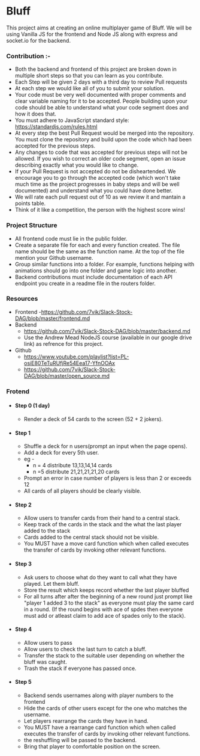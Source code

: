 # Bluff
This project aims at creating an online multiplayer game of Bluff. We will be using Vanilla JS for the frontend and Node JS along with express and socket.io for the backend.

### Contribution :-
- Both the backend and frontend of this project are broken down in multiple short steps so that you can learn as you contribute.
- Each Step will be given 2 days with a third day to review Pull requests
- At each step we would like all of you to submit your solution.
- Your code must be very well documented with proper comments and clear variable naming for it to be accepted. People building upon your code should be able to understand what your code segment does and how it does that.
- You must adhere to JavaScript standard style: https://standardjs.com/rules.html
- At every step the best Pull Request would be merged into the repository. You must clone the repository and build upon the code which had been accepted for the previous steps.
- Any changes to code that was accepted for previous steps will not be allowed. If you wish to correct an older code segment, open an issue describing exactly what you would like to change.
- If your Pull Request is not accepted do not be disheartended. We encourage you to go through the accepted code (which won't take much time as the project progresses in baby steps and will be well documented) and understand what you could have done better.
- We will rate each pull request out of 10 as we review it and mantain a points table.
- Think of it like a competition, the person with the highest score wins!

### Project Structure
- All frontend code must lie in the public folder.
- Create a separate file for each and every function created. The file name should be the same as the function name. At the top of the file mention your Github username.
- Group similar functions into a folder. For example, functions helping with animations should go into one folder and game logic into another.
- Backend contributions must include documentation of each API endpoint you create in a readme file in the routers folder.

### Resources
- Frontend 
  -https://github.com/7vik/Slack-Stock-DAG/blob/master/frontend.md
- Backend 
  - https://github.com/7vik/Slack-Stock-DAG/blob/master/backend.md
  - Use the Andrew Mead NodeJS course (available in our google drive link) as refrence for this project.
- Github 
  - https://www.youtube.com/playlist?list=PL-osiE80TeTuRUfjRe54Eea17-YfnOOAx
  - https://github.com/7vik/Slack-Stock-DAG/blob/master/open_source.md
  
### Frotend
- #### Step 0 (1 day)
  - Render a deck of 54 cards to the screen (52 + 2 jokers).
  
- #### Step 1 
  - Shuffle a deck for n users(prompt an input when the page opens).
  - Add a deck for every 5th user.
  - eg - 
    - n = 4 distribute 13,13,14,14 cards
    - n =5 distribute 21,21,21,21,20 cards
  - Prompt an error in case number of players is less than 2 or exceeds 12
  - All cards of all players should be clearly visible.
  
- #### Step 2
  - Allow users to transfer cards from their hand to a central stack. 
  - Keep track of the cards in the stack and the what the last player added to the stack
  - Cards added to the central stack should not be visible.
   - You MUST have a move card function which when called executes the transfer of cards by invoking other relevant functions.

- #### Step 3
  - Ask users to choose what do they want to call what they have played. Let them bluff.
  - Store the result which keeps record whether the last player bluffed
  - For all turns after after the beginning of a new round just prompt like "player 1 added 3 to the stack" as everyone must play the same card in a round. (If the round begins with ace of spdes then everyone must add or atleast claim to add ace of spades only to the stack).
  
- #### Step 4
  - Allow users to pass
  - Allow users to check the last turn to catch a bluff.
  - Transfer the stack to the suitable user depending on whether the bluff was caught.
  - Trash the stack if everyone has passed once.
 
- #### Step 5
  - Backend sends usernames along with player numbers to the frontend
  - Hide the cards of other users except for the one who matches the username.
  - Let players rearrange the cards they have in hand.
  - You MUST have a rearrange card function which when called executes the transfer of cards by invoking other relevant functions.
  - the reshuffling will be passed to the backend.
  - Bring that player to comfortable position on the screen.
  

  
 
 
